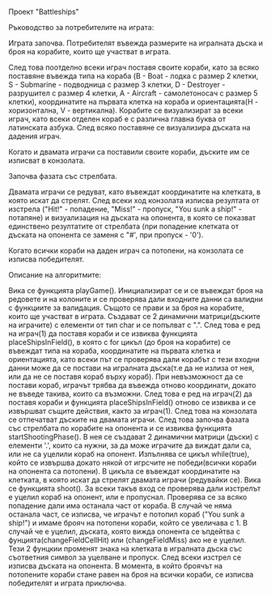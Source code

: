  Проект "Battleships"

Ръководство за потребителите на играта:

Играта започва. Потребителят въвежда размерите на игралната дъска и броя на корабите, които ще участват в играта.

След това поотделно всеки играч поставя своите кораби, като за всяко поставяне въвежда типа на кораба (B - Boat - лодка с размер 2 клетки, S - Submarine - подводница с размер 3 клетки, D - Destroyer - разрушител с размер 4 клетки, A - Aircraft - самолетоносач с размер 5 клетки), координатите на първата клетка на кораба и ориентацията(H - хоризонтална, V - вертикална).
Корабите се визуализират за всеки играч, като всеки отделен кораб е с различна главна буква от латинската азбука.
След всяко поставяне се визуализира дъската на дадения играч.

Когато и двамата играчи са поставили своите кораби, дъските им се изписват в конзолата.

Започва фазата със стрелбата. 

Двамата играчи се редуват, като въвеждат координатите на клетката, в която искат да стрелят.
След всеки ход конзолата изписва резултата от изстрела ("Hit!" - попадение, "Miss!" - пропуск, "You sunk a ship!" - потапяне) и визуализация на дъската на опонента, в която се показват единствено резултатите от стрелбата (при попадение клетката от дъската на опонента се заменя с "#', при пропуск - '0').

Когато всички кораби на даден играч са потопени, на конзолата се изписва победителят.


Описание на алгоритмите:

Вика се функцията playGame(). Инициализират се и се въвеждат броя на редовете и на колоните и се проверява дали входните данни са валидни с функциите за валидация. Същото се прави и за броя на корабите, които ще участват в играта. Създават се 2 динамични матрици(дъските на играчите) с елементи от тип char и се попълват с ".". След това е ред на  играч(1) да поставя кораби и се извиква функцията placeShipsInField(), в която с for цикъл (до броя на корабите) се въвеждат типа на кораба, координатите на първата клетка и ориентацията, като всеки път се проверява дали корабът с тези входни данни може да се постави на игралната дъска(т.е да не излиза от нея, или да не се поставя кораб върху кораб). При невъзможност да се постави кораб, играчът трябва да въвежда отново координати, докато не въведе такива, които са възможни. След това е ред на играч(2) да поставя кораби и функцията placeShipsInField() отново се извиква и се извършват същите действия, както за играч(1). След това на конзолата се отпечатват дъските на двамата играчи. След това започва фазата със стрелбата по корабите на опонента и се извиква функцията startShootingPhase(). В нея се създават 2 динамични матрици (дъски) с елементи '.', които са нужни, за да може играчите да виждат дали са, или не са уцелили кораб на опонент. Изпълнява се цикъл while(true), който се извършва докато някой от игрсчите не победи(всички кораби на опонента са потопени). В цикъла се въвеждат координатите на клетката, в която искат да стрелят двамата играчи (редувайки се). Вика се функцията shoot(). За всеки такъв вход се проверява дали изстрелът е уцелил кораб на опонент, или е пропуснал. Проверява се за всяко попадение дали има останала част от кораба. В случай че няма останала част, се изписва, че играчът е потопил кораб ("You sunk a ship!") и имаме брояч на потопени кораби, който се увеличава с 1.  В случай че е уцелил, дъската, която вижда опонента се ъпдейтва с фунцията(changeFieldCellHit) или (changeFieldMiss) ако не е уцелил. Тези 2 фунцкии променят знака на клетката в игралната дъска със съответния символ за уцелване и пропуск. След всеки изстрел се изписва дъската на опонента. В момента, в който броячът на потопените кораби стане равен на броя на всички кораби, се изписва победителят и играта приключва.
